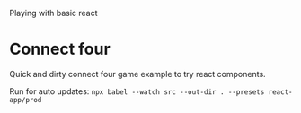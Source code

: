 Playing with basic react

# Connect four

Quick and dirty connect four game example to try react components.

Run for auto updates: `npx babel --watch src --out-dir . --presets react-app/prod`
